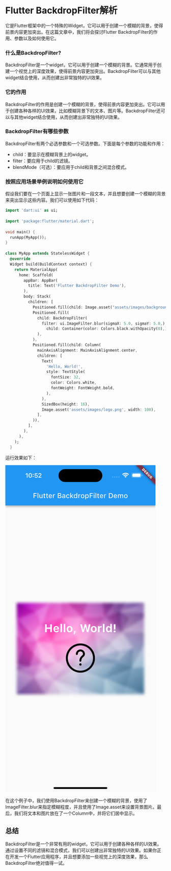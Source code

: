 Flutter BackdropFilter解析
=========

它是Flutter框架中的一个特殊的Widget，它可以用于创建一个模糊的背景，使得前景内容更加突出。在这篇文章中，我们将会探讨Flutter BackdropFilter的作用、参数以及如何使用它。

### 什么是BackdropFilter?

BackdropFilter是一个widget，它可以用于创建一个模糊的背景。它通常用于创建一个视觉上的深度效果，使得前景内容更加突出。BackdropFilter可以与其他widget结合使用，从而创建出非常独特的UI效果。

### 它的作用
BackdropFilter的作用是创建一个模糊的背景，使得前景内容更加突出。它可以用于创建各种各样的UI效果，比如模糊背景下的文本、图片等。BackdropFilter还可以与其他widget结合使用，从而创建出非常独特的UI效果。

### BackdropFilter有哪些参数
BackdropFilter有两个必选参数和一个可选参数。下面是每个参数的功能和作用：

- child：要显示在模糊背景上的widget。
- filter：要应用于child的滤镜。
- blendMode（可选）：要应用于child和背景之间混合模式。

### 按照应用场景举例说明如何使用它
假设我们要在一个页面上显示一张图片和一段文本，并且想要创建一个模糊的背景来突出显示这些内容。我们可以使用如下代码：

``` dart
import 'dart:ui' as ui;

import 'package:flutter/material.dart';

void main() {
  runApp(MyApp());
}

class MyApp extends StatelessWidget {
  @override
  Widget build(BuildContext context) {
    return MaterialApp(
      home: Scaffold(
        appBar: AppBar(
          title: Text('Flutter BackdropFilter Demo'),
        ),
        body: Stack(
          children: [
            Positioned.fill(child: Image.asset("assets/images/background.jpg")),
            Positioned.fill(
              child: BackdropFilter(
                filter: ui.ImageFilter.blur(sigmaX: 5.0, sigmaY: 5.0,),
                  child: Container(color: Colors.black.withOpacity(0),),
              ),
            ),
            Positioned.fill(child: Column(
              mainAxisAlignment: MainAxisAlignment.center,
              children: [
                Text(
                  'Hello, World!',
                  style: TextStyle(
                    fontSize: 32,
                    color: Colors.white,
                    fontWeight: FontWeight.bold,
                  ),
                ),
                SizedBox(height: 16),
                Image.asset('assets/images/logo.png', width: 100),
              ],
            )),
          ],
        ),
      ),
    );
  }
```

运行效果如下：

![Flutter BackdropFilter Demo](../images/backdropfilter.png)

在这个例子中，我们使用BackdropFilter来创建一个模糊的背景，使用了ImageFilter.blur来指定模糊程度，并且使用了Image.asset来设置背景图片。最后，我们将文本和图片放在了一个Column中，并将它们居中显示。

## 总结
BackdropFilter是一个非常有用的widget，它可以用于创建各种各样的UI效果。通过设置不同的滤镜和混合模式，我们可以创建出非常独特的UI效果。如果你正在开发一个Flutter应用程序，并且想要添加一些视觉上的深度效果，那么BackdropFilter绝对值得一试。